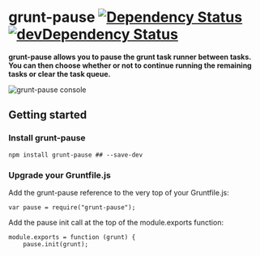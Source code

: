 # grunt-pause [![Dependency Status](https://david-dm.org/leecrossley/grunt-pause.png)](https://david-dm.org/leecrossley/grunt-pause) [![devDependency Status](https://david-dm.org/leecrossley/grunt-pause/dev-status.png)](https://david-dm.org/leecrossley/grunt-pause#info=devDependencies)

**grunt-pause allows you to pause the grunt task runner between tasks. You can then choose whether or not to continue running the remaining tasks or clear the task queue.**

![grunt-pause console](https://raw.github.com/leecrossley/grunt-pause/master/grunt-pause.png)

## Getting started

### Install grunt-pause

```
npm install grunt-pause ## --save-dev
```

### Upgrade your Gruntfile.js

Add the grunt-pause reference to the very top of your Gruntfile.js:

```
var pause = require("grunt-pause");
```

Add the pause init call at the top of the module.exports function:

```
module.exports = function (grunt) {
    pause.init(grunt);
```